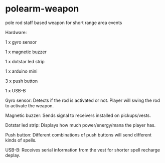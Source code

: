 # polearm-weapon
pole rod staff based weapon for short range area events

Hardware: 

1 x gyro sensor 

1 x magnetic buzzer

1 x dotstar led strip

1 x arduino mini

3 x push button

1 x USB-B


Gyro sensor: Detects if the rod is activated or not. Player will swing the rod to activate the weapon.

Magnetic buzzer: Sends signal to receivers installed on pickups/vests. 

Dotstar led strip: Displays how much power/energy/mana the player has.

Push button: Different combinations of push buttons will send different kinds of spells.

USB-B: Receives serial information from the vest for shorter spell recharge deplay.



